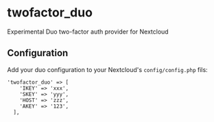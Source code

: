 # twofactor_duo
Experimental Duo two-factor auth provider for Nextcloud

## Configuration
Add your duo configuration to your Nextcloud's `config/config.php` fils:
```
'twofactor_duo' => [
    'IKEY' => 'xxx',
    'SKEY' => 'yyy',
    'HOST' => 'zzz',
    'AKEY' => '123',
  ],
```

